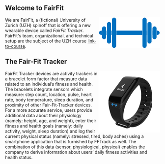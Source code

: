 
## Welcome to FairFit
<img align="right" src="images/fairfit-logo.png" alt="FairFit Logo" height="100"/>

We are FairFit, a (fictional) University of Zurich (UZH) spinoff that is offering a new wearable device called _FairFit Tracker_. FairFit's team, organizational, and technical setup are the subject of the UZH course [link-to-course](courselink).



## The Fair-Fit Tracker
<img align="right" src="images/fairfit-device.png" alt="FairFit Device" width="200"/>

FairFit Tracker devices are activity trackers in a bracelet form factor that measure data related to an individual’s fitness and health. The bracelets integrate sensors which measure: step count, location, pulse, heart rate, body temperature, sleep duration, and proximity of other Fair-Fit-Tracker devices. For a more accurate service, users provide additional data about their physiology (namely: height, age, and weight), enter their fitness and health goals (namely: daily activity, weight, sleep duration) and log their current physical status (namely: stressed, tired, body aches) using a smartphone application that is furnished by FFTrack as well. The combination of this data (sensor, physiological, physical) enables the company to derive information about users’ daily fitness activities and health status. 
